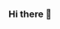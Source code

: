 ### Hi there 👋

<!--
**play21947/play21947** is a ✨ _special_ ✨ repository because its `README.md` (this file) appears on your GitHub profile.

Here are some ideas to get you started:

[![Anurag's GitHub stats](https://github-readme-stats.vercel.app/api?username=play21947)](https://github.com/anuraghazra/github-readme-stats)

- 🌱 I’m currently learning React Native, Nodejs
-->

